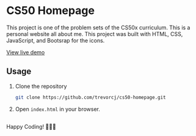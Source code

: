 # CS50 Homepage

This project is one of the problem sets of the CS50x curriculum.
This is a personal website all about me.
This project was built with HTML, CSS, JavaScript, and Bootsrap for the icons.

[View live demo](https://trevorshub.vercel.app/)

## Usage

1. Clone the repository

   ```bash
   git clone https://github.com/trevorcj/cs50-homepage.git
   ```

2. Open `index.html` in your browser.

##

Happy Coding! 👩🏾‍💻
